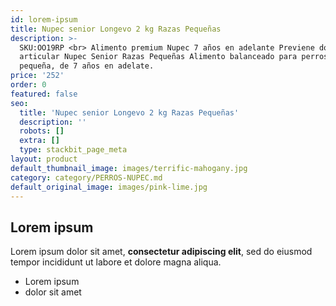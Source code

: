 ```yaml
---
id: lorem-ipsum
title: Nupec senior Longevo 2 kg Razas Pequeñas
description: >-
  SKU:OO19RP <br> Alimento premium Nupec 7 años en adelante Previene dolor
  articular Nupec Senior Razas Pequeñas Alimento balanceado para perros de raza
  pequeña, de 7 años en adelate.
price: '252'
order: 0
featured: false
seo:
  title: 'Nupec senior Longevo 2 kg Razas Pequeñas'
  description: ''
  robots: []
  extra: []
  type: stackbit_page_meta
layout: product
default_thumbnail_image: images/terrific-mahogany.jpg
category: category/PERROS-NUPEC.md
default_original_image: images/pink-lime.jpg
---
```

## Lorem ipsum

Lorem ipsum dolor sit amet, **consectetur adipiscing elit**, sed do eiusmod tempor incididunt ut labore et dolore magna aliqua.

- Lorem ipsum
- dolor sit amet